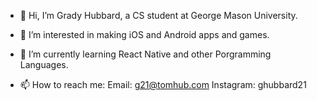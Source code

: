 - 👋 Hi, I’m Grady Hubbard, a CS student at George Mason University.

- 👀 I’m interested in making iOS and Android apps and games.

- 🌱 I’m currently learning React Native and other Porgramming Languages.

- 📫 How to reach me: Email: g21@tomhub.com 
                      Instagram: ghubbard21

<!---
GHubbard21/GHubbard21 is a ✨ special ✨ repository because its `README.md` (this file) appears on your GitHub profile.
You can click the Preview link to take a look at your changes.
--->
